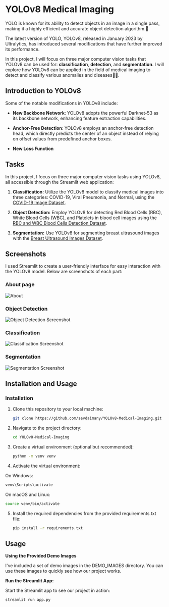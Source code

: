 
# YOLOv8 Medical Imaging

YOLO is known for its ability to detect objects in an image in a single pass, making it a highly efficient and accurate object detection algorithm.🎯

The latest version of YOLO, YOLOv8, released in January 2023 by Ultralytics, has introduced several modifications that have further improved its performance.

In this project, I will focus on three major computer vision tasks that YOLOv8 can be used for: **classification**, **detection**, and **segmentation**. I will explore how YOLOv8 can be applied in the 
field of medical imaging to detect and classify various anomalies and diseases🧪💊.


## Introduction to YOLOv8
Some of the notable modifications in YOLOv8 include:

- **New Backbone Network**: YOLOv8 adopts the powerful Darknet-53 as its backbone network, enhancing feature extraction capabilities.

- **Anchor-Free Detection**: YOLOv8 employs an anchor-free detection head, which directly predicts the center of an object instead of relying on offset values from predefined anchor boxes.

- **New Loss Function**

## Tasks

In this project, I focus on three major computer vision tasks using YOLOv8, all accessible through the Streamlit web application:

1. **Classification:** Utilize the YOLOv8 model to classify medical images into three categories: COVID-19, Viral Pneumonia, and Normal, using the [COVID-19 Image 
Dataset](https://www.kaggle.com/datasets/pranavraikokte/covid19-image-dataset).

2. **Object Detection:** Employ YOLOv8 for detecting Red Blood Cells (RBC), White Blood Cells (WBC), and Platelets in blood cell images using the [RBC and WBC Blood Cells Detection 
Dataset](https://universe.roboflow.com/tfg-2nmge/yolo-yejbs).

3. **Segmentation:** Use YOLOv8 for segmenting breast ultrasound images with the [Breast Ultrasound Images Dataset](https://www.kaggle.com/datasets/aryashah2k/breast-ultrasound-images-dataset).

## Screenshots

I used Streamlit to create a user-friendly interface for easy interaction with the YOLOv8 model. Below are screenshots of each part:

### About page

![About](https://github.com/sevdaimany/YOLOv8-Medical-Imaging/blob/master/intro_screenshot.png)


### Object Detection

![Object Detection Screenshot](https://github.com/sevdaimany/YOLOv8-Medical-Imaging/blob/master/detection/detection_screenshot.png)

### Classification

![Classification Screenshot](https://github.com/sevdaimany/YOLOv8-Medical-Imaging/blob/master/classification/classification_screenshot.png)


### Segmentation

![Segmentation Screenshot](https://github.com/sevdaimany/YOLOv8-Medical-Imaging/blob/master/segmentation/segmentation_screenshot.png)

## Installation and Usage

### Installation

1. Clone this repository to your local machine:

   ```bash
   git clone https://github.com/sevdaimany/YOLOv8-Medical-Imaging.git
   ```
2. Navigate to the project directory:

   ```bash
   cd YOLOv8-Medical-Imaging
   ```
3. Create a virtual environment (optional but recommended):

   ```bash
   python -m venv venv
   ```
4. Activate the virtual environment:

On Windows:

   ```bash
venv\Scripts\activate

   ```

On macOS and Linux:

   ```bash
source venv/bin/activate

   ```
5. Install the required dependencies from the provided requirements.txt file:


   ```bash
   pip install -r requirements.txt
   ```


## Usage
**Using the Provided Demo Images**

I've included a set of demo images in the DEMO_IMAGES directory. You can use these images to quickly see 
how our project works.

**Run the Streamlit App:**

Start the Streamlit app to see our project in action:
```bash
streamlit run app.py
```



